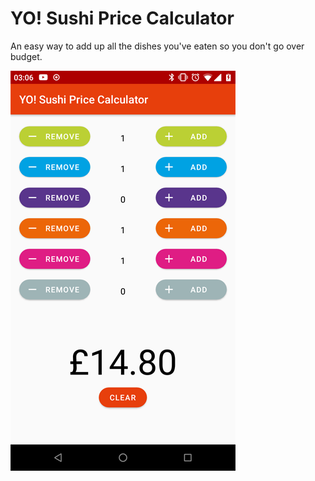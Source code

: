 # YO! Sushi Price Calculator
An easy way to add up all the dishes you've eaten so you don't go over budget.

![Screenshot](screenshot.png)
